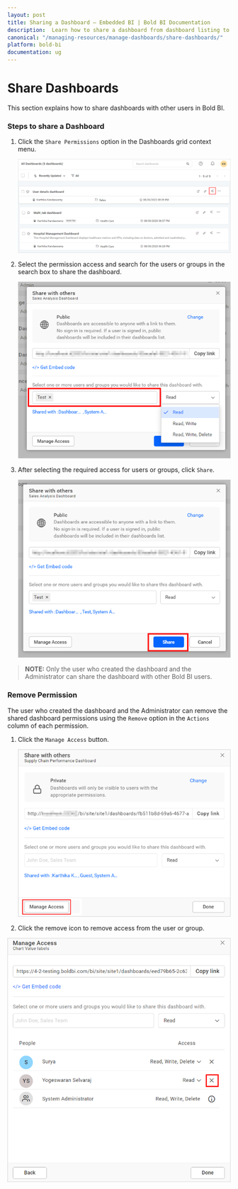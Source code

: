 ```yaml
---
layout: post
title: Sharing a Dashboard – Embedded BI | Bold BI Documentation
description:  Learn how to share a dashboard from dashboard listing to selected recipients in same server and revoke the same when needed in Bold BI Embedded.
canonical: "/managing-resources/manage-dashboards/share-dashboards/" 
platform: bold-bi
documentation: ug
---
```


# Share Dashboards

This section explains how to share dashboards with other users in Bold BI. 

### Steps to share a Dashboard

1. Click the `Share Permissions` option in the Dashboards grid context menu.

	![Manage Permission](/static/assets/managing-resources/manage-dashboards/images/manage-permission-context.png)

2. Select the permission access and search for the users or groups in the search box to share the dashboard.
  
	![Share Dashboard](/static/assets/managing-resources/manage-dashboards/images/share-dashboard.png#width=55%)

3. After selecting the required access for users or groups, click `Share`.

	![Add Permission](/static/assets/managing-resources/manage-dashboards/images/add-permission.png#width=55%)
	
> **NOTE:**  Only the user who created the dashboard and the Administrator can share the dashboard with other Bold BI users.

### Remove Permission

The user who created the dashboard and the Administrator can remove the shared dashboard permissions using the `Remove` option in the `Actions` column of each permission.

1. Click the `Manage Access` button.
    
	![Manage Access](/static/assets/managing-resources/manage-dashboards/images/manage-access.png#width=55%)

2. Click the remove icon to remove access from the user or group.

![Add Permission](/static/assets/managing-resources/manage-dashboards/images/remove-permission.png#width=55%)
	
